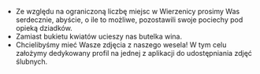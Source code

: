 * Ze względu na ograniczoną liczbę miejsc w Wierzenicy prosimy Was serdecznie, abyście, o ile to możliwe, pozostawili swoje pociechy pod opieką dziadków.
* Zamiast bukietu kwiatów ucieszy nas butelka wina.
* Chcielibyśmy mieć Wasze zdjęcia z naszego wesela! W tym celu założymy dedykowany profil na jednej z aplikacji do udostępniania zdjęć ślubnych.
